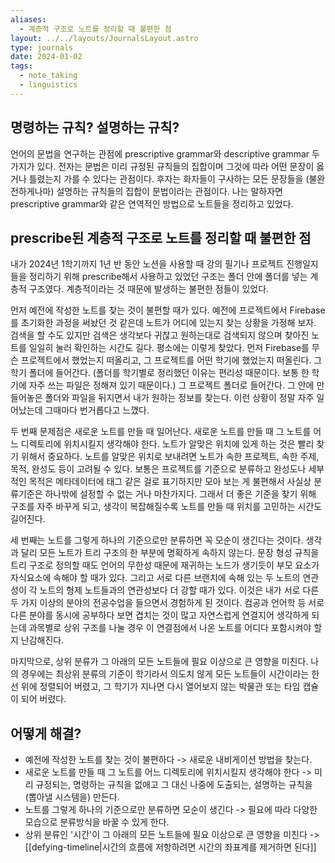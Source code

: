 ```yaml
---
aliases:
  - 계층적 구조로 노트를 정리할 때 불편한 점
layout: ../../layouts/JournalsLayout.astro
type: journals
date: 2024-01-02
tags:
  - note_taking
  - linguistics
---
```

## 명령하는 규칙? 설명하는 규칙?
언어의 문법을 연구하는 관점에 prescriptive grammar와 descriptive grammar 두 가지가 있다. 전자는 문법은 미리 규정된 규칙들의 집합이며 그것에 따라 어떤 문장이 옳거나 틀렸는지 가를 수 있다는 관점이다. 후자는 화자들이 구사하는 모든 문장들을 (불완전하게나마) 설명하는 규칙들의 집합이 문법이라는 관점이다. 나는 말하자면 prescriptive grammar와 같은 연역적인 방법으로 노트들을 정리하고 있었다.

## prescribe된 계층적 구조로 노트를 정리할 때 불편한 점
내가 2024년 1학기까지 1년 반 동안 노션을 사용할 때 강의 필기나 프로젝트 진행일지들을 정리하기 위해 prescribe해서 사용하고 있었던 구조는 폴더 안에 폴더를 넣는 계층적 구조였다. 계층적이라는 것 때문에 발생하는 불편한 점들이 있었다.

먼저 예전에 작성한 노트를 찾는 것이 불편할 때가 있다. 예전에 프로젝트에서 Firebase를 초기화한 과정을 써놨던 것 같은데 노트가 어디에 있는지 찾는 상황을 가정해 보자. 검색을 할 수도 있지만 검색은 생각보다 귀찮고 원하는대로 검색되지 않으며 찾아진 노트를 일일히 눌러 확인하는 시간도 길다. 평소에는 이렇게 찾았다. 먼저 Firebase를 무슨 프로젝트에서 했었는지 떠올리고, 그 프로젝트를 어떤 학기에 했었는지 떠올린다. 그 학기 폴더에 들어간다. (폴더를 학기별로 정리했던 이유는 편리성 때문이다. 보통 한 학기에 자주 쓰는 파일은 정해져 있기 때문이다.) 그 프로젝트 폴더로 들어간다. 그 안에 만들어놓은 폴더와 파일을 뒤지면서 내가 원하는 정보를 찾는다. 이런 상황이 정말 자주 일어났는데 그때마다 번거롭다고 느꼈다.

두 번째 문제점은 새로운 노트를 만들 때 일어난다. 새로운 노트를 만들 때 그 노트를 어느 디렉토리에 위치시킬지 생각해야 한다. 노트가 알맞은 위치에 있게 하는 것은 빨리 찾기 위해서 중요하다. 노트를 알맞은 위치로 보내려면 노트가 속한 프로젝트, 속한 주제, 목적, 완성도 등이 고려될 수 있다. 보통은 프로젝트를 기준으로 분류하고 완성도나 세부적인 목적은 메타데이터에 태그 같은 걸로 표기하지만 모아 보는 게 불편해서 사실상 분류기준은 하나밖에 설정할 수 없는 거나 마찬가지다. 그래서 더 좋은 기준을 찾기 위해 구조를 자주 바꾸게 되고, 생각이 복잡해질수록 노트를 만들 때 위치를 고민하는 시간도 길어진다.

세 번째는 노트를 그렇게 하나의 기준으로만 분류하면 꼭 모순이 생긴다는 것이다. 생각과 달리 모든 노트가 트리 구조의 한 부분에 명확하게 속하지 않는다. 문장 형성 규칙을 트리 구조로 정의할 때도 언어의 무한성 때문에 재귀하는 노드가 생기듯이 부모 요소가 자식요소에 속해야 할 때가 있다. 그리고 서로 다른 브랜치에 속해 있는 두 노트의 연관성이 각 노트의 형제 노트들과의 연관성보다 더 강할 때가 있다. 이것은 내가 서로 다른 두 가지 이상의 분야의 전공수업을 들으면서 경험하게 된 것이다. 컴공과 언어학 등 서로 다른 분야를 동시에 공부하다 보면 겹치는 것이 많고 자연스럽게 연결지어 생각하게 되는데 과목별로 상위 구조를 나눌 경우 이 연결점에서 나온 노트를 어디다 포함시켜야 할지 난감해진다.

마지막으로, 상위 분류가 그 아래의 모든 노트들에 필요 이상으로 큰 영향을 미친다. 나의 경우에는 최상위 분류의 기준이 학기라서 의도치 않게 모든 노트들이 시간이라는 한 선 위에 정렬되어 버렸고, 그 학기가 지나면 다시 열어보지 않는 박물관 또는 타임 캡슐이 되어 버렸다.

## 어떻게 해결?
- 예전에 작성한 노트를 찾는 것이 불편하다 -> 새로운 내비게이션 방법을 찾는다.
- 새로운 노트를 만들 때 그 노트를 어느 디렉토리에 위치시킬지 생각해야 한다 -> 미리 규정되는, 명령하는 규칙을 없애고 그 대신 나중에 도출되는, 설명하는 규칙을 (뽑아낼 시스템을) 만든다.
- 노트를 그렇게 하나의 기준으로만 분류하면 모순이 생긴다 -> 필요에 따라 다양한 모습으로 분류방식을 바꿀 수 있게 한다.
- 상위 분류인 '시간'이 그 아래의 모든 노트들에 필요 이상으로 큰 영향을 미친다 -> [[defying-timeline|시간의 흐름에 저항하려면 시간의 좌표계를 제거하면 된다]]